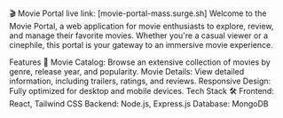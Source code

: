 🎬 Movie Portal
live link:  [movie-portal-mass.surge.sh]
Welcome to the Movie Portal, a web application for movie enthusiasts to explore, review, and manage their favorite movies. Whether you're a casual viewer or a cinephile, this portal is your gateway to an immersive movie experience.

Features 🌟
Movie Catalog: Browse an extensive collection of movies by genre, release year, and popularity.
Movie Details: View detailed information, including trailers, ratings, and reviews.
Responsive Design: Fully optimized for desktop and mobile devices.
Tech Stack 🛠️
Frontend: React, Tailwind CSS
Backend: Node.js, Express.js
Database: MongoDB

